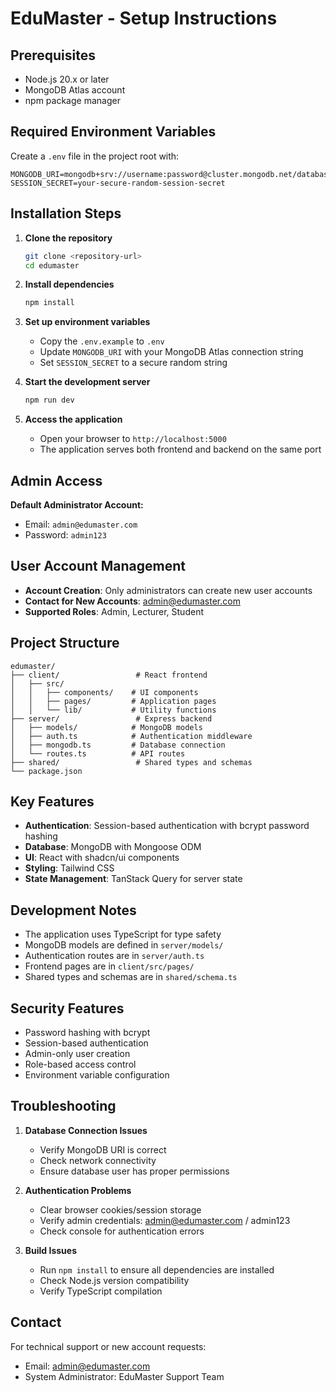 # EduMaster - Setup Instructions

## Prerequisites

- Node.js 20.x or later
- MongoDB Atlas account
- npm package manager

## Required Environment Variables

Create a `.env` file in the project root with:

```env
MONGODB_URI=mongodb+srv://username:password@cluster.mongodb.net/database
SESSION_SECRET=your-secure-random-session-secret
```

## Installation Steps

1. **Clone the repository**
   ```bash
   git clone <repository-url>
   cd edumaster
   ```

2. **Install dependencies**
   ```bash
   npm install
   ```

3. **Set up environment variables**
   - Copy the `.env.example` to `.env`
   - Update `MONGODB_URI` with your MongoDB Atlas connection string
   - Set `SESSION_SECRET` to a secure random string

4. **Start the development server**
   ```bash
   npm run dev
   ```

5. **Access the application**
   - Open your browser to `http://localhost:5000`
   - The application serves both frontend and backend on the same port

## Admin Access

**Default Administrator Account:**
- Email: `admin@edumaster.com`
- Password: `admin123`

## User Account Management

- **Account Creation**: Only administrators can create new user accounts
- **Contact for New Accounts**: admin@edumaster.com
- **Supported Roles**: Admin, Lecturer, Student

## Project Structure

```
edumaster/
├── client/                 # React frontend
│   ├── src/
│   │   ├── components/    # UI components
│   │   ├── pages/         # Application pages
│   │   └── lib/           # Utility functions
├── server/                 # Express backend
│   ├── models/            # MongoDB models
│   ├── auth.ts            # Authentication middleware
│   ├── mongodb.ts         # Database connection
│   └── routes.ts          # API routes
├── shared/                 # Shared types and schemas
└── package.json
```

## Key Features

- **Authentication**: Session-based authentication with bcrypt password hashing
- **Database**: MongoDB with Mongoose ODM
- **UI**: React with shadcn/ui components
- **Styling**: Tailwind CSS
- **State Management**: TanStack Query for server state

## Development Notes

- The application uses TypeScript for type safety
- MongoDB models are defined in `server/models/`
- Authentication routes are in `server/auth.ts`
- Frontend pages are in `client/src/pages/`
- Shared types and schemas are in `shared/schema.ts`

## Security Features

- Password hashing with bcrypt
- Session-based authentication
- Admin-only user creation
- Role-based access control
- Environment variable configuration

## Troubleshooting

1. **Database Connection Issues**
   - Verify MongoDB URI is correct
   - Check network connectivity
   - Ensure database user has proper permissions

2. **Authentication Problems**
   - Clear browser cookies/session storage
   - Verify admin credentials: admin@edumaster.com / admin123
   - Check console for authentication errors

3. **Build Issues**
   - Run `npm install` to ensure all dependencies are installed
   - Check Node.js version compatibility
   - Verify TypeScript compilation

## Contact

For technical support or new account requests:
- Email: admin@edumaster.com
- System Administrator: EduMaster Support Team
